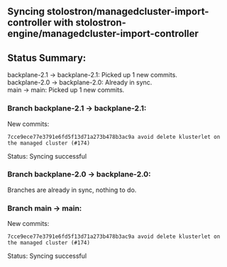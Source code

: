 ## Syncing stolostron/managedcluster-import-controller with stolostron-engine/managedcluster-import-controller

## Status Summary:

backplane-2.1 -> backplane-2.1: Picked up 1 new commits.  
backplane-2.0 -> backplane-2.0: Already in sync.  
main -> main: Picked up 1 new commits.  

### Branch backplane-2.1 -> backplane-2.1:

New commits:

```
7cce9ece77e3791e6fd5f13d71a273b478b3ac9a avoid delete klusterlet on the managed cluster (#174)
```

Status: Syncing successful

### Branch backplane-2.0 -> backplane-2.0:

Branches are already in sync, nothing to do.

### Branch main -> main:

New commits:

```
7cce9ece77e3791e6fd5f13d71a273b478b3ac9a avoid delete klusterlet on the managed cluster (#174)
```

Status: Syncing successful
